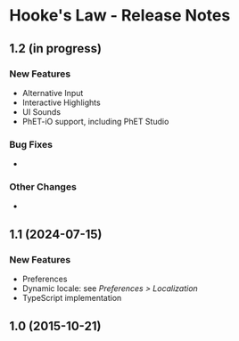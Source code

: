 # Hooke's Law - Release Notes
<!-- Developer and designer should collaborate on what to include for any release beyond 1.0. 
For a 1.0 release, only the 1.0 heading and date is needed. 
When releasing a new version, add a release section to the top of the doc. -->

<!-- 
## [1.2] 2000-01-31

### New Features
* Add tier 1 description [link to issue](url)
* 

### Bug Fixes
* Timer resets properly [link to issue](url)
* 

### Other Changes
* :warning: The hipbone no longer connects to the legbone, so if you planned on taking an extended walk, think again.
* 
-->

## 1.2 (in progress)

### New Features
* Alternative Input
* Interactive Highlights
* UI Sounds
* PhET-iO support, including PhET Studio
   
### Bug Fixes
*

### Other Changes
* 

## 1.1 (2024-07-15)

### New Features
* Preferences
* Dynamic locale: see _Preferences > Localization_
* TypeScript implementation

## 1.0 (2015-10-21)
